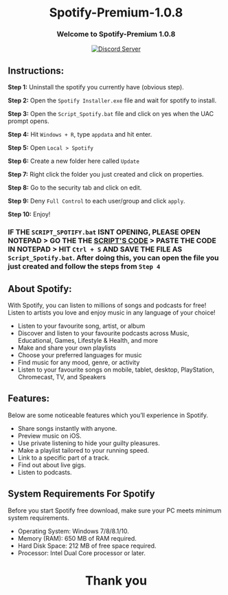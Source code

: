 <h1 align='center'> Spotify-Premium-1.0.8 </h1>

<h3 align = 'center'> Welcome to Spotify-Premium 1.0.8 </h3>

<p align = 'center'> <a href="https://discord.com/invite/CAJWYQBf">
    <img src="https://discordapp.com/api/guilds/737222740305641472/widget.png?style=shield" alt="Discord Server">
  </a></p>


## Instructions:

**Step 1:** Uninstall the spotify you currently have (obvious step).

**Step 2:** Open the `Spotify Installer.exe` file and wait for spotify to install.

**Step 3:** Open the `Script_Spotify.bat` file and click on yes when the UAC prompt opens.

**Step 4:** Hit `Windows + R`, type `appdata` and hit enter.

**Step 5:** Open `Local > Spotify`

**Step 6:** Create a new folder here called `Update`

**Step 7:** Right click the folder you just created and click on properties.

**Step 8:** Go to the security tab and click on edit.

**Step 9:** Deny `Full Control` to each user/group and click `apply`.

**Step 10:** Enjoy!

### IF THE `SCRIPT_SPOTIFY.bat` ISNT OPENING, PLEASE OPEN NOTEPAD > GO THE THE [SCRIPT'S CODE](https://github.com/LemonizDev/Spotify-Premium-1.0.8/blob/main/Script_Spotify.bat) > PASTE THE CODE IN NOTEPAD > HIT `Ctrl + S` AND SAVE THE FILE AS `Script_Spotify.bat`. After doing this, you can open the file you just created and follow the steps from `Step 4` 


   
## About Spotify:
With Spotify, you can listen to millions of songs and podcasts for free! Listen to artists you love and enjoy music in any language of your choice!

- Listen to your favourite song, artist, or album
- Discover and listen to your favourite podcasts across Music, Educational, Games, Lifestyle & Health, and more
- Make and share your own playlists
- Choose your preferred languages for music
- Find music for any mood, genre, or activity
- Listen to your favourite songs on mobile, tablet, desktop, PlayStation, Chromecast, TV, and Speakers



## Features:
Below are some noticeable features which you’ll experience in Spotify.

- Share songs instantly with anyone.
- Preview music on iOS. 
- Use private listening to hide your guilty pleasures. 
- Make a playlist tailored to your running speed. 
- Link to a specific part of a track.
- Find out about live gigs. 
- Listen to podcasts. 


## System Requirements For Spotify
Before you start Spotify free download, make sure your PC meets minimum system requirements.

- Operating System: Windows 7/8/8.1/10.
- Memory (RAM): 650 MB of RAM required.
- Hard Disk Space: 212 MB of free space required.
- Processor: Intel Dual Core processor or later.


<h1 align = 'center'> Thank you </h1>
 
